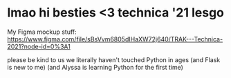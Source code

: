 # lmao hi besties <3 technica '21 lesgo

My Figma mockup stuff: https://www.figma.com/file/sBsVvm6805dIHaXW72j640/TRAK---Technica-2021?node-id=0%3A1

please be kind to us we literally haven't touched Python in ages (and Flask is new to me) (and Alyssa is learning Python for the first time)
